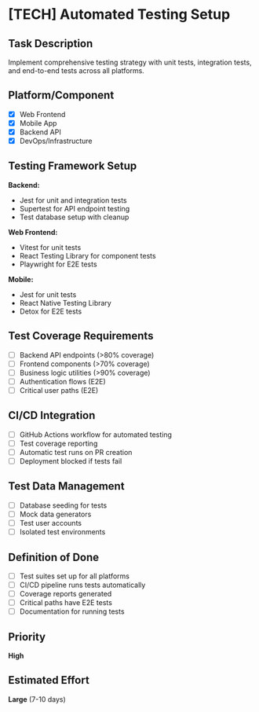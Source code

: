 # [TECH] Automated Testing Setup

## Task Description

Implement comprehensive testing strategy with unit tests, integration tests, and end-to-end tests across all platforms.

## Platform/Component

- [x] Web Frontend
- [x] Mobile App
- [x] Backend API
- [x] DevOps/Infrastructure

## Testing Framework Setup

**Backend:**

- Jest for unit and integration tests
- Supertest for API endpoint testing
- Test database setup with cleanup

**Web Frontend:**

- Vitest for unit tests
- React Testing Library for component tests
- Playwright for E2E tests

**Mobile:**

- Jest for unit tests
- React Native Testing Library
- Detox for E2E tests

## Test Coverage Requirements

- [ ] Backend API endpoints (>80% coverage)
- [ ] Frontend components (>70% coverage)
- [ ] Business logic utilities (>90% coverage)
- [ ] Authentication flows (E2E)
- [ ] Critical user paths (E2E)

## CI/CD Integration

- [ ] GitHub Actions workflow for automated testing
- [ ] Test coverage reporting
- [ ] Automatic test runs on PR creation
- [ ] Deployment blocked if tests fail

## Test Data Management

- [ ] Database seeding for tests
- [ ] Mock data generators
- [ ] Test user accounts
- [ ] Isolated test environments

## Definition of Done

- [ ] Test suites set up for all platforms
- [ ] CI/CD pipeline runs tests automatically
- [ ] Coverage reports generated
- [ ] Critical paths have E2E tests
- [ ] Documentation for running tests

## Priority

**High**

## Estimated Effort

**Large** (7-10 days)
